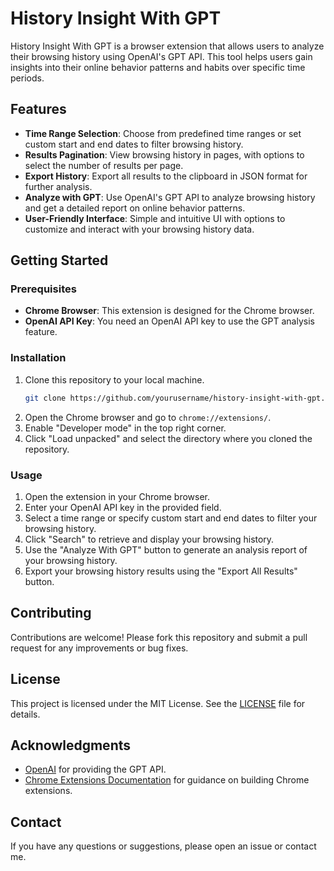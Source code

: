 # History Insight With GPT

History Insight With GPT is a browser extension that allows users to analyze their browsing history using OpenAI's GPT API. This tool helps users gain insights into their online behavior patterns and habits over specific time periods.

## Features

- **Time Range Selection**: Choose from predefined time ranges or set custom start and end dates to filter browsing history.
- **Results Pagination**: View browsing history in pages, with options to select the number of results per page.
- **Export History**: Export all results to the clipboard in JSON format for further analysis.
- **Analyze with GPT**: Use OpenAI's GPT API to analyze browsing history and get a detailed report on online behavior patterns.
- **User-Friendly Interface**: Simple and intuitive UI with options to customize and interact with your browsing history data.

## Getting Started

### Prerequisites

- **Chrome Browser**: This extension is designed for the Chrome browser.
- **OpenAI API Key**: You need an OpenAI API key to use the GPT analysis feature.

### Installation

1. Clone this repository to your local machine.
   ```bash
   git clone https://github.com/yourusername/history-insight-with-gpt.git
   ```
2. Open the Chrome browser and go to `chrome://extensions/`.
3. Enable "Developer mode" in the top right corner.
4. Click "Load unpacked" and select the directory where you cloned the repository.

### Usage

1. Open the extension in your Chrome browser.
2. Enter your OpenAI API key in the provided field.
3. Select a time range or specify custom start and end dates to filter your browsing history.
4. Click "Search" to retrieve and display your browsing history.
5. Use the "Analyze With GPT" button to generate an analysis report of your browsing history.
6. Export your browsing history results using the "Export All Results" button.

## Contributing

Contributions are welcome! Please fork this repository and submit a pull request for any improvements or bug fixes.

## License

This project is licensed under the MIT License. See the [LICENSE](LICENSE) file for details.

## Acknowledgments

- [OpenAI](https://openai.com/) for providing the GPT API.
- [Chrome Extensions Documentation](https://developer.chrome.com/docs/extensions/) for guidance on building Chrome extensions.

## Contact

If you have any questions or suggestions, please open an issue or contact me.

